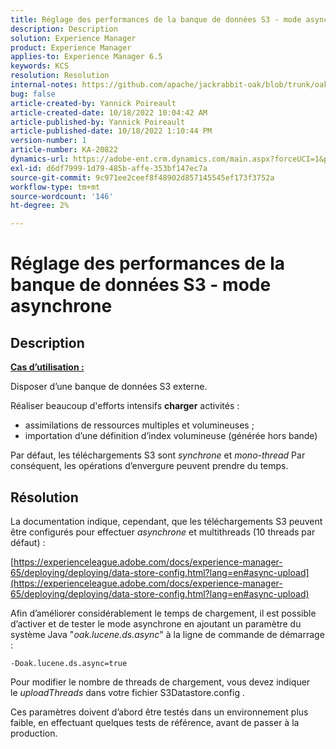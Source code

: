 ```yaml
---
title: Réglage des performances de la banque de données S3 - mode asynchrone
description: Description
solution: Experience Manager
product: Experience Manager
applies-to: Experience Manager 6.5
keywords: KCS
resolution: Resolution
internal-notes: https://github.com/apache/jackrabbit-oak/blob/trunk/oak-blob-plugins/src/main/java/org/apache/jackrabbit/oak/plugins/blob/AbstractSharedCachingDataStore.java#L250
bug: false
article-created-by: Yannick Poireault
article-created-date: 10/18/2022 10:04:42 AM
article-published-by: Yannick Poireault
article-published-date: 10/18/2022 1:10:44 PM
version-number: 1
article-number: KA-20822
dynamics-url: https://adobe-ent.crm.dynamics.com/main.aspx?forceUCI=1&pagetype=entityrecord&etn=knowledgearticle&id=9de13f48-cc4e-ed11-bba1-000d3a31576b
exl-id: d6df7999-1d79-485b-affe-353bf147ec7a
source-git-commit: 9c971ee2ceef8f48902d857145545ef173f3752a
workflow-type: tm+mt
source-wordcount: '146'
ht-degree: 2%

---
```


# Réglage des performances de la banque de données S3 - mode asynchrone

## Description


<u><b>Cas d’utilisation :</b></u>

Disposer d’une banque de données S3 externe.

Réaliser beaucoup d&#39;efforts intensifs <b>charger</b> activités :

- assimilations de ressources multiples et volumineuses ;
- importation d’une définition d’index volumineuse (générée hors bande)




Par défaut, les téléchargements S3 sont *synchrone* et *mono-thread* Par conséquent, les opérations d’envergure peuvent prendre du temps.


## Résolution


La documentation indique, cependant, que les téléchargements S3 peuvent être configurés pour effectuer *asynchrone* et multithreads (10 threads par défaut) :

[https://experienceleague.adobe.com/docs/experience-manager-65/deploying/deploying/data-store-config.html?lang=en#async-upload](https://experienceleague.adobe.com/docs/experience-manager-65/deploying/deploying/data-store-config.html?lang=en#async-upload)



Afin d’améliorer considérablement le temps de chargement, il est possible d’activer et de tester le mode asynchrone en ajoutant un paramètre du système Java &quot;*oak.lucene.ds.async*&quot; à la ligne de commande de démarrage :


```
-Doak.lucene.ds.async=true
```


Pour modifier le nombre de threads de chargement, vous devez indiquer le *uploadThreads* dans votre fichier S3Datastore.config .



Ces paramètres doivent d’abord être testés dans un environnement plus faible, en effectuant quelques tests de référence, avant de passer à la production.
